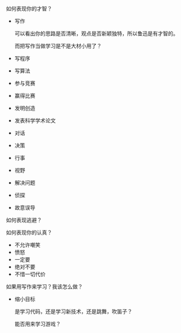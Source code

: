 如何表现你的才智？

- 写作

  可以看出你的思路是否清晰，观点是否新颖独特，所以鲁迅是有才智的。

  而把写作当做学习是不是大材小用了？

- 写程序

- 写算法

- 参与竞赛

- 赢得比赛

- 发明创造

- 发表科学学术论文

- 对话

- 决策

- 行事

- 视野

- 解决问题

- 侦探

- 故意误导

如何表现逃避？

如何表现你的认真？

- 不允许嘲笑
- 愤怒
- 一定要
- 绝对不要
- 不惜一切代价

如果用写作来学习？我该怎么做？

- 缩小目标

  是学习代码，还是学习新技术，还是跳舞，吹笛子？

  能否用来学习游戏？